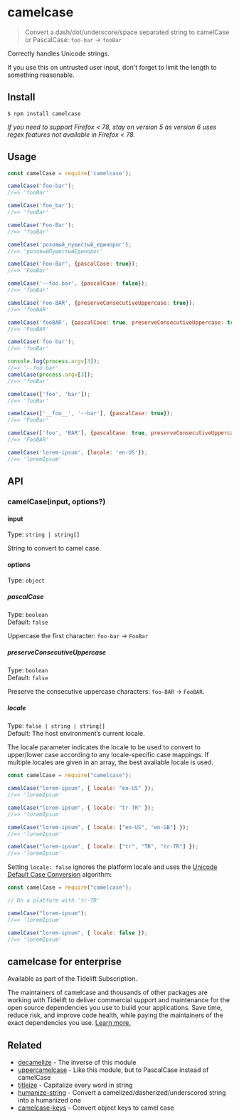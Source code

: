# camelcase

> Convert a dash/dot/underscore/space separated string to camelCase or
> PascalCase: `foo-bar` → `fooBar`

Correctly handles Unicode strings.

If you use this on untrusted user input, don't forget to limit the length to
something reasonable.

## Install

```
$ npm install camelcase
```

_If you need to support Firefox < 78, stay on version 5 as version 6 uses regex
features not available in Firefox < 78._

## Usage

```js
const camelCase = require('camelcase');

camelCase('foo-bar');
//=> 'fooBar'

camelCase('foo_bar');
//=> 'fooBar'

camelCase('Foo-Bar');
//=> 'fooBar'

camelCase('розовый_пушистый_единорог');
//=> 'розовыйПушистыйЕдинорог'

camelCase('Foo-Bar', {pascalCase: true});
//=> 'FooBar'

camelCase('--foo.bar', {pascalCase: false});
//=> 'fooBar'

camelCase('Foo-BAR', {preserveConsecutiveUppercase: true});
//=> 'fooBAR'

camelCase('fooBAR', {pascalCase: true, preserveConsecutiveUppercase: true}));
//=> 'FooBAR'

camelCase('foo bar');
//=> 'fooBar'

console.log(process.argv[3]);
//=> '--foo-bar'
camelCase(process.argv[3]);
//=> 'fooBar'

camelCase(['foo', 'bar']);
//=> 'fooBar'

camelCase(['__foo__', '--bar'], {pascalCase: true});
//=> 'FooBar'

camelCase(['foo', 'BAR'], {pascalCase: true, preserveConsecutiveUppercase: true})
//=> 'FooBAR'

camelCase('lorem-ipsum', {locale: 'en-US'});
//=> 'loremIpsum'
```

## API

### camelCase(input, options?)

#### input

Type: `string | string[]`

String to convert to camel case.

#### options

Type: `object`

##### pascalCase

Type: `boolean`\
Default: `false`

Uppercase the first character: `foo-bar` → `FooBar`

##### preserveConsecutiveUppercase

Type: `boolean`\
Default: `false`

Preserve the consecutive uppercase characters: `foo-BAR` → `FooBAR`.

##### locale

Type: `false | string | string[]`\
Default: The host environment’s current locale.

The locale parameter indicates the locale to be used to convert to upper/lower
case according to any locale-specific case mappings. If multiple locales are
given in an array, the best available locale is used.

```js
const camelCase = require("camelcase");

camelCase("lorem-ipsum", { locale: "en-US" });
//=> 'loremIpsum'

camelCase("lorem-ipsum", { locale: "tr-TR" });
//=> 'loremİpsum'

camelCase("lorem-ipsum", { locale: ["en-US", "en-GB"] });
//=> 'loremIpsum'

camelCase("lorem-ipsum", { locale: ["tr", "TR", "tr-TR"] });
//=> 'loremİpsum'
```

Setting `locale: false` ignores the platform locale and uses the
[Unicode Default Case Conversion](https://unicode-org.github.io/icu/userguide/transforms/casemappings.html#simple-single-character-case-mapping)
algorithm:

```js
const camelCase = require("camelcase");

// On a platform with 'tr-TR'

camelCase("lorem-ipsum");
//=> 'loremİpsum'

camelCase("lorem-ipsum", { locale: false });
//=> 'loremIpsum'
```

## camelcase for enterprise

Available as part of the Tidelift Subscription.

The maintainers of camelcase and thousands of other packages are working with
Tidelift to deliver commercial support and maintenance for the open source
dependencies you use to build your applications. Save time, reduce risk, and
improve code health, while paying the maintainers of the exact dependencies you
use.
[Learn more.](https://tidelift.com/subscription/pkg/npm-camelcase?utm_source=npm-camelcase&utm_medium=referral&utm_campaign=enterprise&utm_term=repo)

## Related

- [decamelize](https://github.com/sindresorhus/decamelize) - The inverse of this
  module
- [uppercamelcase](https://github.com/SamVerschueren/uppercamelcase) - Like this
  module, but to PascalCase instead of camelCase
- [titleize](https://github.com/sindresorhus/titleize) - Capitalize every word
  in string
- [humanize-string](https://github.com/sindresorhus/humanize-string) - Convert a
  camelized/dasherized/underscored string into a humanized one
- [camelcase-keys](https://github.com/sindresorhus/camelcase-keys) - Convert
  object keys to camel case
